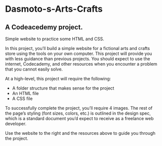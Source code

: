 # Dasmoto-s-Arts-Crafts
## A Codeacedemy project.
Simple website to practice some HTML and CSS.

In this project, you’ll build a simple website for a fictional arts and crafts store using the tools on your own computer. This project will provide you with less guidance than previous projects. You should expect to use the internet, Codecademy, and other resources when you encounter a problem that you cannot easily solve.

At a high-level, this project will require the following:

- A folder structure that makes sense for the project
- An HTML file
- A CSS file

To successfully complete the project, you’ll require 4 images. The rest of the page’s styling (font sizes, colors, etc.) is outlined in the design spec, which is a standard document you’d expect to receive as a freelance web developer.

Use the website to the right and the resources above to guide you through the project.